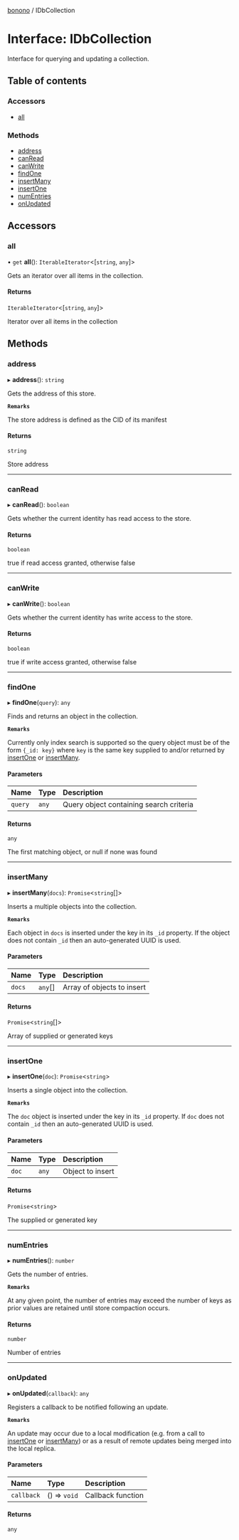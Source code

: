 [bonono](../README.md) / IDbCollection

# Interface: IDbCollection

Interface for querying and updating a collection.

## Table of contents

### Accessors

- [all](IDbCollection.md#all)

### Methods

- [address](IDbCollection.md#address)
- [canRead](IDbCollection.md#canread)
- [canWrite](IDbCollection.md#canwrite)
- [findOne](IDbCollection.md#findone)
- [insertMany](IDbCollection.md#insertmany)
- [insertOne](IDbCollection.md#insertone)
- [numEntries](IDbCollection.md#numentries)
- [onUpdated](IDbCollection.md#onupdated)

## Accessors

### all

• `get` **all**(): `IterableIterator`<[`string`, `any`]\>

Gets an iterator over all items in the collection.

#### Returns

`IterableIterator`<[`string`, `any`]\>

Iterator over all items in the collection

## Methods

### address

▸ **address**(): `string`

Gets the address of this store.

**`Remarks`**

The store address is defined as the CID of its manifest

#### Returns

`string`

Store address

___

### canRead

▸ **canRead**(): `boolean`

Gets whether the current identity has read access to the store.

#### Returns

`boolean`

true if read access granted, otherwise false

___

### canWrite

▸ **canWrite**(): `boolean`

Gets whether the current identity has write access to the store.

#### Returns

`boolean`

true if write access granted, otherwise false

___

### findOne

▸ **findOne**(`query`): `any`

Finds and returns an object in the collection.

**`Remarks`**

Currently only index search is supported so the query object must be
of the form `{_id: key}` where `key` is the same key supplied to and/or returned
by [insertOne](IDbCollection.md#insertone) or [insertMany](IDbCollection.md#insertmany).

#### Parameters

| Name | Type | Description |
| :------ | :------ | :------ |
| `query` | `any` | Query object containing search criteria |

#### Returns

`any`

The first matching object, or null if none was found

___

### insertMany

▸ **insertMany**(`docs`): `Promise`<`string`[]\>

Inserts a multiple objects into the collection.

**`Remarks`**

Each object in `docs` is inserted under the key in its `_id` property.
If the object does not contain `_id` then an auto-generated UUID is used.

#### Parameters

| Name | Type | Description |
| :------ | :------ | :------ |
| `docs` | `any`[] | Array of objects to insert |

#### Returns

`Promise`<`string`[]\>

Array of supplied or generated keys

___

### insertOne

▸ **insertOne**(`doc`): `Promise`<`string`\>

Inserts a single object into the collection.

**`Remarks`**

The `doc` object is inserted under the key in its `_id` property.
If `doc` does not contain `_id` then an auto-generated UUID is used.

#### Parameters

| Name | Type | Description |
| :------ | :------ | :------ |
| `doc` | `any` | Object to insert |

#### Returns

`Promise`<`string`\>

The supplied or generated key

___

### numEntries

▸ **numEntries**(): `number`

Gets the number of entries.

**`Remarks`**

At any given point, the number of entries may exceed the number of
keys as prior values are retained until store compaction occurs.

#### Returns

`number`

Number of entries

___

### onUpdated

▸ **onUpdated**(`callback`): `any`

Registers a callback to be notified following an update.

**`Remarks`**

An update may occur due to a local modification (e.g. from a call to
[insertOne](IDbCollection.md#insertone) or [insertMany](IDbCollection.md#insertmany)) or as a
result of remote updates being merged into the local replica.

#### Parameters

| Name | Type | Description |
| :------ | :------ | :------ |
| `callback` | () => `void` | Callback function |

#### Returns

`any`
